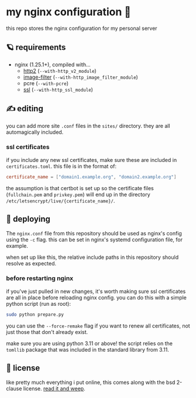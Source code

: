 # my nginx configuration 🌸
this repo stores the nginx configuration for my personal server

## 🪐 requirements
* nginx (1.25.1+), compiled with...
    * [http2](https://nginx.org/en/docs/http/ngx_http_v2_module.html) (`--with-http_v2_module`)
    * [image-filter](https://nginx.org/en/docs/http/ngx_http_image_filter_module.html) (`--with-http_image_filter_module`)
    * pcre (`--with-pcre`)
    * [ssl](https://nginx.org/en/docs/http/ngx_http_ssl_module.html) (`--with-http_ssl_module`)

## ✍️ editing
you can add more site `.conf` files in the `sites/` directory. they are all automagically included.

### ssl certificates

if you include any new ssl certificates, make sure these are included in `certificates.toml`. this file is in the format of:

```toml
certificate_name = ["domain1.example.org", "domain2.example.org"]
```

the assumption is that certbot is set up so the certificate files (`fullchain.pem` and `privkey.pem`) will end up in the directory `/etc/letsencrypt/live/{certificate_name}/`.

## 🚀 deploying
The `nginx.conf` file from this repository should be used as nginx's config using the `-c` flag. this can be set in nginx's systemd configuration file, for example.

when set up like this, the relative include paths in this repository should resolve as expected.

### before restarting nginx
if you've just pulled in new changes, it's worth making sure ssl certificates are all in place before reloading nginx config. you can do this with a simple python script (run as root):

```bash
sudo python prepare.py
```

you can use the `--force-remake` flag if you want to renew all certificates, not just those that don't already exist.

make sure you are using python 3.11 or above! the script relies on the `tomllib` package that was included in the standard library from 3.11.

## 🐬 license
like pretty much everything i put online, this comes along with the bsd 2-clause license. [read it and weep](LICENSE).